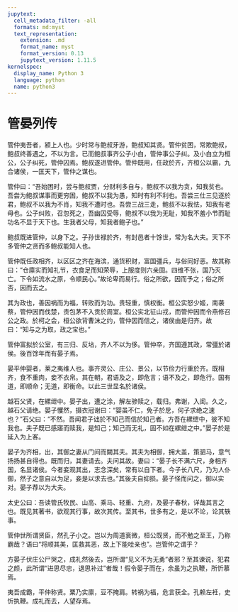 ```yaml
---
jupytext:
  cell_metadata_filter: -all
  formats: md:myst
  text_representation:
    extension: .md
    format_name: myst
    format_version: 0.13
    jupytext_version: 1.11.5
kernelspec:
  display_name: Python 3
  language: python
  name: python3
---
```

# 管晏列传

管仲夷吾者，颍上人也。少时常与鲍叔牙游，鲍叔知其贤。管仲贫困，常欺鲍叔，鲍叔终善遇之，不以为言。已而鲍叔事齐公子小白，管仲事公子纠。及小白立为桓公，公子纠死，管仲囚焉。鲍叔遂进管仲。管仲既用，任政於齐，齐桓公以霸，九合诸侯，一匡天下，管仲之谋也。

管仲曰：“吾始困时，尝与鲍叔贾，分财利多自与，鲍叔不以我为贪，知我贫也。吾尝为鲍叔谋事而更穷困，鲍叔不以我为愚，知时有利不利也。吾尝三仕三见逐於君，鲍叔不以我为不肖，知我不遭时也。吾尝三战三走，鲍叔不以我怯，知我有老母也。公子纠败，召忽死之，吾幽囚受辱，鲍叔不以我为无耻，知我不羞小节而耻功名不显于天下也。生我者父母，知我者鲍子也。”

鲍叔既进管仲，以身下之。子孙世禄於齐，有封邑者十馀世，常为名大夫。天下不多管仲之贤而多鲍叔能知人也。

管仲既任政相齐，以区区之齐在海滨，通货积财，富国彊兵，与俗同好恶。故其称曰：“仓廪实而知礼节，衣食足而知荣辱，上服度则六亲固。四维不张，国乃灭亡。下令如流水之原，令顺民心。”故论卑而易行。俗之所欲，因而予之；俗之所否，因而去之。

其为政也，善因祸而为福，转败而为功。贵轻重，慎权衡。桓公实怒少姬，南袭蔡，管仲因而伐楚，责包茅不入贡於周室。桓公实北征山戎，而管仲因而令燕修召公之政。於柯之会，桓公欲背曹沫之约，管仲因而信之，诸侯由是归齐。故曰：“知与之为取，政之宝也。”

管仲富拟於公室，有三归、反坫，齐人不以为侈。管仲卒，齐国遵其政，常彊於诸侯。後百馀年而有晏子焉。

晏平仲婴者，莱之夷维人也。事齐灵公、庄公、景公，以节俭力行重於齐。既相齐，食不重肉，妾不衣帛。其在朝，君语及之，即危言；语不及之，即危行。国有道，即顺命；无道，即衡命。以此三世显名於诸侯。

越石父贤，在縲绁中。晏子出，遭之涂，解左骖赎之，载归。弗谢，入闺。久之，越石父请绝。晏子戄然，摄衣冠谢曰：“婴虽不仁，免子於戹，何子求绝之速也？”石父曰：“不然。吾闻君子诎於不知己而信於知己者。方吾在縲绁中，彼不知我也。夫子既已感寤而赎我，是知己；知己而无礼，固不如在縲绁之中。”晏子於是延入为上客。

晏子为齐相，出，其御之妻从门间而闚其夫。其夫为相御，拥大盖，策驷马，意气扬扬甚自得也。既而归，其妻请去。夫问其故。妻曰：“晏子长不满六尺，身相齐国，名显诸侯。今者妾观其出，志念深矣，常有以自下者。今子长八尺，乃为人仆御，然子之意自以为足，妾是以求去也。”其後夫自抑损。晏子怪而问之，御以实对。晏子荐以为大夫。

太史公曰：吾读管氏牧民、山高、乘马、轻重、九府，及晏子春秋，详哉其言之也。既见其著书，欲观其行事，故次其传。至其书，世多有之，是以不论，论其轶事。

管仲世所谓贤臣，然孔子小之。岂以为周道衰微，桓公既贤，而不勉之至王，乃称霸哉？语曰“将顺其美，匡救其恶，故上下能哙亲也”。岂管仲之谓乎？

方晏子伏庄公尸哭之，成礼然後去，岂所谓“见义不为无勇”者邪？至其谏说，犯君之颜，此所谓“进思尽忠，退思补过”者哉！假令晏子而在，余虽为之执鞭，所忻慕焉。

夷吾成霸，平仲称贤。粟乃实廪，豆不掩肩。转祸为福，危言获全。孔赖左衽，史忻执鞭。成礼而去，人望存焉。

